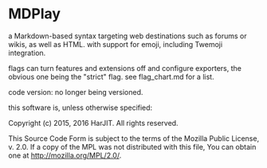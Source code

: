 # MDPlay #

a Markdown-based syntax targeting web destinations such as forums or wikis, as well as HTML.  with support for emoji, including Twemoji integration.

flags can turn features and extensions off and configure exporters, the obvious one being the "strict" flag.  see flag_chart.md for a list.

code version: no longer being versioned.

this software is, unless otherwise specified:

Copyright (c) 2015, 2016 HarJIT.  All rights reserved.

This Source Code Form is subject to the terms of the Mozilla Public
License, v. 2.0. If a copy of the MPL was not distributed with this
file, You can obtain one at http://mozilla.org/MPL/2.0/.
